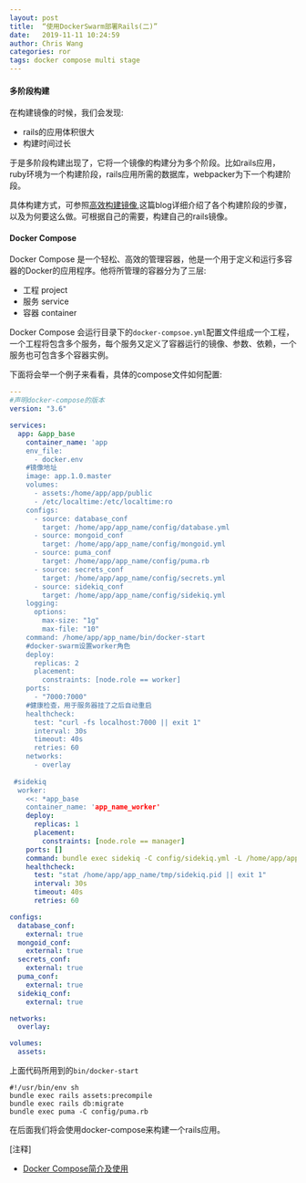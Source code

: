 ```yaml
---
layout: post
title:  “使用DockerSwarm部署Rails(二)”
date:   2019-11-11 10:24:59
author: Chris Wang
categories: ror
tags: docker compose multi stage
---
```


#### 多阶段构建

在构建镜像的时候，我们会发现:

* rails的应用体积很大
* 构建时间过长

于是多阶段构建出现了，它将一个镜像的构建分为多个阶段。比如rails应用，ruby环境为一个构建阶段，rails应用所需的数据库，webpacker为下一个构建阶段。

具体构建方式，可参照[高效构建镜像](https://blog.wildcat.io/2019/06/rails-with-docker-part-1-zh/),这篇blog详细介绍了各个构建阶段的步骤，以及为何要这么做。可根据自己的需要，构建自己的rails镜像。

#### Docker Compose

Docker Compose 是一个轻松、高效的管理容器，他是一个用于定义和运行多容器的Docker的应用程序。他将所管理的容器分为了三层:

* 工程 project
* 服务 service
* 容器 container

Docker Compose 会运行目录下的`docker-compsoe.yml`配置文件组成一个工程，一个工程将包含多个服务，每个服务又定义了容器运行的镜像、参数、依赖，一个服务也可包含多个容器实例。

下面将会举一个例子来看看，具体的compose文件如何配置:

```yaml
---
#声明docker-compose的版本
version: "3.6"

services:
  app: &app_base
    container_name: 'app
    env_file:
      - docker.env
    #镜像地址
    image: app.1.0.master
    volumes:
      - assets:/home/app/app/public
      - /etc/localtime:/etc/localtime:ro
    configs:
      - source: database_conf
        target: /home/app/app_name/config/database.yml
      - source: mongoid_conf
        target: /home/app/app_name/config/mongoid.yml
      - source: puma_conf
        target: /home/app/app_name/config/puma.rb
      - source: secrets_conf
        target: /home/app/app_name/config/secrets.yml
      - source: sidekiq_conf
        target: /home/app/app_name/config/sidekiq.yml
    logging:
      options:
        max-size: "1g"
        max-file: "10"
    command: /home/app/app_name/bin/docker-start
    #docker-swarm设置worker角色
    deploy:
      replicas: 2
      placement:
        constraints: [node.role == worker]
    ports:
      - "7000:7000"
    #健康检查，用于服务器挂了之后自动重启
    healthcheck:
      test: "curl -fs localhost:7000 || exit 1"
      interval: 30s
      timeout: 40s
      retries: 60
    networks:
      - overlay
      
 #sidekiq
  worker:
    <<: *app_base
    container_name: 'app_name_worker'
    deploy:
      replicas: 1
      placement:
        constraints: [node.role == manager]
    ports: []
    command: bundle exec sidekiq -C config/sidekiq.yml -L /home/app/app_name/log/sidekiq.log
    healthcheck:
      test: "stat /home/app/app_name/tmp/sidekiq.pid || exit 1"
      interval: 30s
      timeout: 40s
      retries: 60

configs:
  database_conf:
    external: true
  mongoid_conf:
    external: true
  secrets_conf:
    external: true
  puma_conf:
    external: true
  sidekiq_conf:
    external: true

networks:
  overlay:

volumes:
  assets:

```

上面代码所用到的`bin/docker-start`

```shell
#!/usr/bin/env sh
bundle exec rails assets:precompile
bundle exec rails db:migrate
bundle exec puma -C config/puma.rb

```

在后面我们将会使用docker-compose来构建一个rails应用。

[注释]
* [Docker Compose简介及使用](https://yeasy.gitbooks.io/docker_practice/compose/introduction.html)
